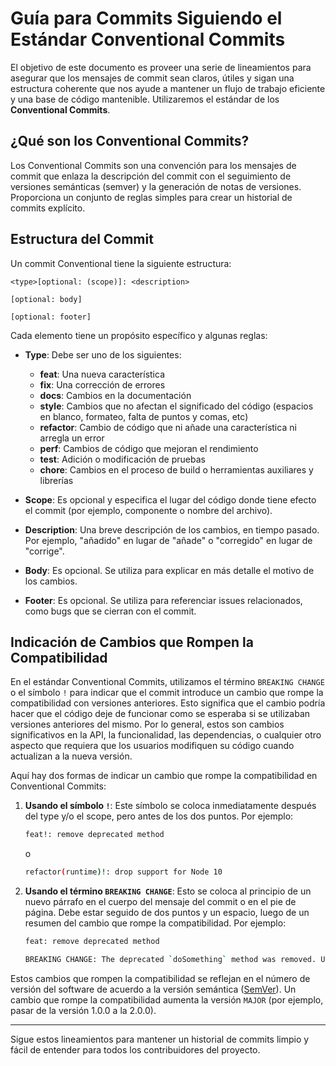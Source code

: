 # Guía para Commits Siguiendo el Estándar Conventional Commits

El objetivo de este documento es proveer una serie de lineamientos para asegurar que los mensajes de commit sean claros, útiles y sigan una estructura coherente que nos ayude a mantener un flujo de trabajo eficiente y una base de código mantenible. Utilizaremos el estándar de los **Conventional Commits**.

## ¿Qué son los Conventional Commits?

Los Conventional Commits son una convención para los mensajes de commit que enlaza la descripción del commit con el seguimiento de versiones semánticas (semver) y la generación de notas de versiones. Proporciona un conjunto de reglas simples para crear un historial de commits explícito.

## Estructura del Commit

Un commit Conventional tiene la siguiente estructura:

```
<type>[optional: (scope)]: <description>

[optional: body]

[optional: footer]
```

Cada elemento tiene un propósito específico y algunas reglas:

- **Type**: Debe ser uno de los siguientes:
    - **feat**: Una nueva característica
    - **fix**: Una corrección de errores
    - **docs**: Cambios en la documentación
    - **style**: Cambios que no afectan el significado del código (espacios en blanco, formateo, falta de puntos y comas, etc)
    - **refactor**: Cambio de código que ni añade una característica ni arregla un error
    - **perf**: Cambios de código que mejoran el rendimiento
    - **test**: Adición o modificación de pruebas
    - **chore**: Cambios en el proceso de build o herramientas auxiliares y librerías

- **Scope**: Es opcional y especifica el lugar del código donde tiene efecto el commit (por ejemplo, componente o nombre del archivo).

- **Description**: Una breve descripción de los cambios, en tiempo pasado. Por ejemplo, "añadido" en lugar de "añade" o "corregido" en lugar de "corrige".

- **Body**: Es opcional. Se utiliza para explicar en más detalle el motivo de los cambios.

- **Footer**: Es opcional. Se utiliza para referenciar issues relacionados, como bugs que se cierran con el commit.

## Indicación de Cambios que Rompen la Compatibilidad

En el estándar Conventional Commits, utilizamos el término `BREAKING CHANGE` o el símbolo `!` para indicar que el commit introduce un cambio que rompe la compatibilidad con versiones anteriores. Esto significa que el cambio podría hacer que el código deje de funcionar como se esperaba si se utilizaban versiones anteriores del mismo. Por lo general, estos son cambios significativos en la API, la funcionalidad, las dependencias, o cualquier otro aspecto que requiera que los usuarios modifiquen su código cuando actualizan a la nueva versión.

Aquí hay dos formas de indicar un cambio que rompe la compatibilidad en Conventional Commits:

1. **Usando el símbolo `!`**: Este símbolo se coloca inmediatamente después del type y/o el scope, pero antes de los dos puntos. Por ejemplo:

    ```bash
    feat!: remove deprecated method
    ```

   o

    ```bash
    refactor(runtime)!: drop support for Node 10
    ```

2. **Usando el término `BREAKING CHANGE`**: Esto se coloca al principio de un nuevo párrafo en el cuerpo del mensaje del commit o en el pie de página. Debe estar seguido de dos puntos y un espacio, luego de un resumen del cambio que rompe la compatibilidad. Por ejemplo:

    ```bash
    feat: remove deprecated method

    BREAKING CHANGE: The deprecated `doSomething` method was removed. Use the `doSomethingElse` method instead.
    ```

Estos cambios que rompen la compatibilidad se reflejan en el número de versión del software de acuerdo a la versión semántica ([SemVer](https://semver.org/)). Un cambio que rompe la compatibilidad aumenta la versión `MAJOR` (por ejemplo, pasar de la versión 1.0.0 a la 2.0.0).

---

Sigue estos lineamientos para mantener un historial de commits limpio y fácil de entender para todos los contribuidores del proyecto.
